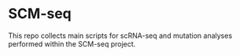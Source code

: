 # SCM-seq 
This repo collects main scripts for scRNA-seq and mutation analyses performed within the SCM-seq project.
